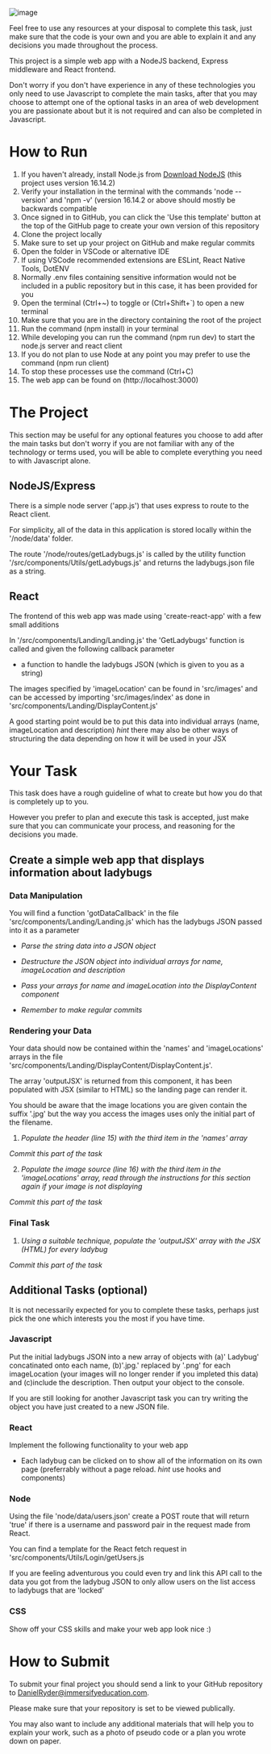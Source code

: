 ![image](https://i.natgeofe.com/k/47bb0144-f7d1-4a28-a102-834a590f6e57/ladybug-leaf_16x9.jpg)

Feel free to use any resources at your disposal to complete this task, just make sure that the code is your own and you are able to explain it and any decisions you made throughout the process.

This project is a simple web app with a NodeJS backend, Express middleware and React frontend.

Don't worry if you don't have experience in any of these technologies you only need to use Javascript to complete the main tasks, after that you may choose to attempt one of the optional tasks in an area of web development you are passionate about but it is not required and can also be completed in Javascript.

# How to Run

1.  If you haven't already, install Node.js from [Download NodeJS](https://nodejs.org/en/download/) (this project uses version 16.14.2)
2.  Verify your installation in the terminal with the commands 'node --version' and 'npm -v' (version 16.14.2 or above should mostly be backwards compatible
3.  Once signed in to GitHub, you can click the 'Use this template' button at the top of the GitHub page to create your own version of this repository
4.  Clone the project locally
5.  Make sure to set up your project on GitHub and make regular commits
6.  Open the folder in VSCode or alternative IDE
7.  If using VSCode recommended extensions are ESLint, React Native Tools, DotENV
8.  Normally .env files containing sensitive information would not be included in a public repository but in this case, it has been provided for you
9.  Open the terminal (Ctrl+~) to toggle or (Ctrl+Shift+`) to open a new terminal
10. Make sure that you are in the directory containing the root of the project
11. Run the command (npm install) in your terminal
12. While developing you can run the command (npm run dev) to start the node.js server and react client
13. If you do not plan to use Node at any point you may prefer to use the command (npm run client)
14. To stop these processes use the command (Ctrl+C)
15. The web app can be found on (http://localhost:3000)

# The Project

This section may be useful for any optional features you choose to add after the main tasks but don't worry if you are not familiar with any of the technology or terms used, you will be able to complete everything you need to with Javascript alone.

## NodeJS/Express

There is a simple node server ('app.js') that uses express to route to the React client.

For simplicity, all of the data in this application is stored locally within the '/node/data' folder.

The route '/node/routes/getLadybugs.js' is called by the utility function '/src/components/Utils/getLadybugs.js' and returns the ladybugs.json file as a string.

## React

The frontend of this web app was made using 'create-react-app' with a few small additions

In '/src/components/Landing/Landing.js' the 'GetLadybugs' function is called and given the following callback parameter

-   a function to handle the ladybugs JSON (which is given to you as a string)

The images specified by 'imageLocation' can be found in 'src/images' and can be accessed by importing 'src/images/index' as done in 'src/components/Landing/DisplayContent.js'

A good starting point would be to put this data into individual arrays (name, imageLocation and description) _hint_ there may also be other ways of structuring the data depending on how it will be used in your JSX

# Your Task

This task does have a rough guideline of what to create but how you do that is completely up to you.

However you prefer to plan and execute this task is accepted, just make sure that you can communicate your process, and reasoning for the decisions you made.

## Create a simple web app that displays information about ladybugs

### Data Manipulation

You will find a function 'gotDataCallback' in the file 'src/components/Landing/Landing.js' which has the ladybugs JSON passed into it as a parameter

- *Parse the string data into a JSON object*

- *Destructure the JSON object into individual arrays for name, imageLocation and description*

- *Pass your arrays for name and imageLocation into the DisplayContent component*

- *Remember to make regular commits*

### Rendering your Data

Your data should now be contained within the 'names' and 'imageLocations' arrays in the file 'src/components/Landing/DisplayContent/DisplayContent.js'.

The array 'outputJSX' is returned from this component, it has been populated with JSX (similar to HTML) so the landing page can render it.

You should be aware that the image locations you are given contain the suffix '.jpg' but the way you access the images uses only the initial part of the filename.

1. *Populate the header (line 15) with the third item in the 'names' array*

*Commit this part of the task*

2. *Populate the image source (line 16) with the third item in the 'imageLocations' array, read through the instructions for this section again if your image is not displaying*

*Commit this part of the task*


### Final Task

1. *Using a suitable technique, populate the 'outputJSX' array with the JSX (HTML) for every ladybug*

*Commit this part of the task*


## Additional Tasks (optional)

It is not necessarily expected for you to complete these tasks, perhaps just pick the one which interests you the most if you have time.

### Javascript

Put the initial ladybugs JSON into a new array of objects with (a)' Ladybug' concatinated onto each name, (b)'.jpg.' replaced by '.png' for each imageLocation (your images will no longer render if you impleted this data) and (c)include the description.  Then output your object to the console.

If you are still looking for another Javascript task you can try writing the object you have just created to a new JSON file.

### React

Implement the following functionality to your web app

- Each ladybug can be clicked on to show all of the information on its own page (preferrably without a page reload. _hint_ use hooks and components)

### Node

Using the file 'node/data/users.json' create a POST route that will return 'true' if there is a username and password pair in the request made from React.

You can find a template for the React fetch request in 'src/components/Utils/Login/getUsers.js

If you are feeling adventurous you could even try and link this API call to the data you got from the ladybug JSON to only allow users on the list access to ladybugs that are 'locked'

### CSS

Show off your CSS skills and make your web app look nice :)

# How to Submit

To submit your final project you should send a link to your GitHub repository to DanielRyder@immersifyeducation.com.

Please make sure that your repository is set to be viewed publically.

You may also want to include any additional materials that will help you to explain your work, such as a photo of pseudo code or a plan you wrote down on paper.
